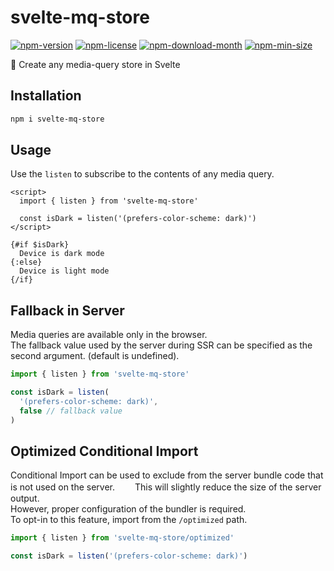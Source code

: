 <!----- BEGIN GHOST DOCS HEADER ----->

# svelte-mq-store

[![npm-version](https://img.shields.io/npm/v/svelte-mq-store)](https://npmjs.com/package/svelte-mq-store) [![npm-license](https://img.shields.io/npm/l/svelte-mq-store)](https://npmjs.com/package/svelte-mq-store) [![npm-download-month](https://img.shields.io/npm/dm/svelte-mq-store)](https://npmjs.com/package/svelte-mq-store) [![npm-min-size](https://img.shields.io/bundlephobia/min/svelte-mq-store)](https://npmjs.com/package/svelte-mq-store)

📱 Create any media-query store in Svelte

<!----- END GHOST DOCS HEADER ----->

## Installation

```sh
npm i svelte-mq-store
```

## Usage

Use the `listen` to subscribe to the contents of any media query.

```svelte
<script>
  import { listen } from 'svelte-mq-store'

  const isDark = listen('(prefers-color-scheme: dark)')
</script>

{#if $isDark}
  Device is dark mode
{:else}
  Device is light mode
{/if}
```

## Fallback in Server

Media queries are available only in the browser.  
The fallback value used by the server during SSR can be specified as the second argument. (default is undefined).

```js
import { listen } from 'svelte-mq-store'

const isDark = listen(
  '(prefers-color-scheme: dark)',
  false // fallback value
)
```

## Optimized Conditional Import

Conditional Import can be used to exclude from the server bundle code that is not used on the server.　　
This will slightly reduce the size of the server output.  
However, proper configuration of the bundler is required.  
To opt-in to this feature, import from the `/optimized` path.

```js
import { listen } from 'svelte-mq-store/optimized'

const isDark = listen('(prefers-color-scheme: dark)')
```
